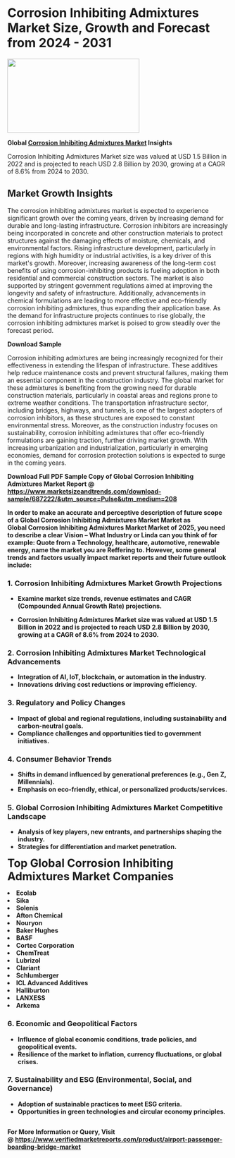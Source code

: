 <H1>Corrosion Inhibiting Admixtures Market Size, Growth and Forecast from 2024 - 2031</H1><img class="aligncenter size-medium wp-image-584254" src="https://thirdeyenews.in/wp-content/uploads/2024/09/Global-Market-Research-300x168.jpeg" alt="" width="300" height="168" /><p><strong>Global&nbsp;<a href="https://www.marketsizeandtrends.com/download-sample/687222/&amp;utm_source=Pulse&amp;utm_medium=208">Corrosion Inhibiting Admixtures Market</a> Insights</strong></p><p>Corrosion Inhibiting Admixtures Market size was valued at USD 1.5 Billion in 2022 and is projected to reach USD 2.8 Billion by 2030, growing at a CAGR of 8.6% from 2024 to 2030.</p><p><h2>Market Growth Insights</h2> <p>The corrosion inhibiting admixtures market is expected to experience significant growth over the coming years, driven by increasing demand for durable and long-lasting infrastructure. Corrosion inhibitors are increasingly being incorporated in concrete and other construction materials to protect structures against the damaging effects of moisture, chemicals, and environmental factors. Rising infrastructure development, particularly in regions with high humidity or industrial activities, is a key driver of this market's growth. Moreover, increasing awareness of the long-term cost benefits of using corrosion-inhibiting products is fueling adoption in both residential and commercial construction sectors. The market is also supported by stringent government regulations aimed at improving the longevity and safety of infrastructure. Additionally, advancements in chemical formulations are leading to more effective and eco-friendly corrosion inhibiting admixtures, thus expanding their application base. As the demand for infrastructure projects continues to rise globally, the corrosion inhibiting admixtures market is poised to grow steadily over the forecast period.</p> <p><strong>Download Sample</strong></p> <p>Corrosion inhibiting admixtures are being increasingly recognized for their effectiveness in extending the lifespan of infrastructure. These additives help reduce maintenance costs and prevent structural failures, making them an essential component in the construction industry. The global market for these admixtures is benefiting from the growing need for durable construction materials, particularly in coastal areas and regions prone to extreme weather conditions. The transportation infrastructure sector, including bridges, highways, and tunnels, is one of the largest adopters of corrosion inhibitors, as these structures are exposed to constant environmental stress. Moreover, as the construction industry focuses on sustainability, corrosion inhibiting admixtures that offer eco-friendly formulations are gaining traction, further driving market growth. With increasing urbanization and industrialization, particularly in emerging economies, demand for corrosion protection solutions is expected to surge in the coming years.</p> <p><strong></p><p><span class=""><strong>Download Full PDF Sample Copy of Global Corrosion Inhibiting Admixtures Market Report</strong> @ <a href="https://www.marketsizeandtrends.com/download-sample/687222/&amp;utm_source=Pulse&amp;utm_medium=208" target="_blank">https://www.marketsizeandtrends.com/download-sample/687222/&amp;utm_source=Pulse&amp;utm_medium=208</a></span></p><p>In order to make an accurate and perceptive description of future scope of a Global&nbsp;Corrosion Inhibiting Admixtures Market Market as Global&nbsp;Corrosion Inhibiting Admixtures Market Market of 2025, you need to describe a clear Vision &ndash; What Industry or Linda can you think of for example: Quote from a Technology, healthcare, automotive, renewable energy, name the market you are Reffering to. However, some general trends and factors usually impact market reports and their future outlook include:</p><h3>1.&nbsp;<strong>Corrosion Inhibiting Admixtures Market Growth Projections</strong></h3><ul><li>Examine market size trends, revenue estimates and CAGR (Compounded Annual Growth Rate) projections.</li><li><p>Corrosion Inhibiting Admixtures Market size was valued at USD 1.5 Billion in 2022 and is projected to reach USD 2.8 Billion by 2030, growing at a CAGR of 8.6% from 2024 to 2030.</p></li></ul><h3>2.&nbsp;<strong>Corrosion Inhibiting Admixtures Market Technological Advancements</strong></h3><ul><li>Integration of AI, IoT, blockchain, or automation in the industry.</li><li>Innovations driving cost reductions or improving efficiency.</li></ul><h3>3.&nbsp;<strong>Regulatory and Policy Changes</strong></h3><ul><li>Impact of global and regional regulations, including sustainability and carbon-neutral goals.</li><li>Compliance challenges and opportunities tied to government initiatives.</li></ul><h3>4.&nbsp;<strong>Consumer Behavior Trends</strong></h3><ul><li>Shifts in demand influenced by generational preferences (e.g., Gen Z, Millennials).</li><li>Emphasis on eco-friendly, ethical, or personalized products/services.</li></ul><h3>5.&nbsp;<strong>Global Corrosion Inhibiting Admixtures Market Competitive Landscape</strong></h3><ul><li>Analysis of key players, new entrants, and partnerships shaping the industry.</li><li>Strategies for differentiation and market penetration.</li></ul><p data-pm-slice="1 1 []"><span style="color: inherit; font-family: inherit; font-size: 25px;">Top Global Corrosion Inhibiting Admixtures Market Companies</span></p><div class="" data-test-id=""><p><li>Ecolab</li><li> Sika</li><li> Solenis</li><li> Afton Chemical</li><li> Nouryon</li><li> Baker Hughes</li><li> BASF</li><li> Cortec Corporation</li><li> ChemTreat</li><li> Lubrizol</li><li> Clariant</li><li> Schlumberger</li><li> ICL Advanced Additives</li><li> Halliburton</li><li> LANXESS</li><li> Arkema</li></p></div><h3>6.&nbsp;<strong>Economic and Geopolitical Factors</strong></h3><ul><li>Influence of global economic conditions, trade policies, and geopolitical events.</li><li>Resilience of the market to inflation, currency fluctuations, or global crises.</li></ul><h3>7.&nbsp;<strong>Sustainability and ESG (Environmental, Social, and Governance)</strong></h3><ul><li>Adoption of sustainable practices to meet ESG criteria.</li><li>Opportunities in green technologies and circular economy principles.</li></ul><h2><strong style="font-size: 14px;">For More Information or Query, Visit @&nbsp;</strong><a style="background-color: #ffffff; font-size: 14px;" href="https://www.marketsizeandtrends.com/report/corrosion-inhibiting-admixtures-market/" target="_blank">https://www.verifiedmarketreports.com/product/airport-passenger-boarding-bridge-market</a></h2>

